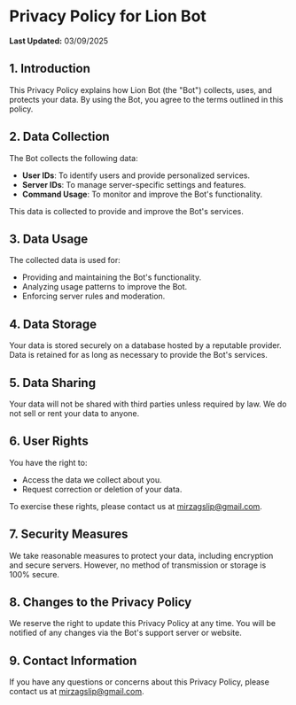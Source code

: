 # Privacy Policy for Lion Bot

**Last Updated:** 03/09/2025

## 1. Introduction
This Privacy Policy explains how Lion Bot (the "Bot") collects, uses, and protects your data. By using the Bot, you agree to the terms outlined in this policy.

## 2. Data Collection
The Bot collects the following data:
- **User IDs**: To identify users and provide personalized services.
- **Server IDs**: To manage server-specific settings and features.
- **Command Usage**: To monitor and improve the Bot's functionality.

This data is collected to provide and improve the Bot's services.

## 3. Data Usage
The collected data is used for:
- Providing and maintaining the Bot's functionality.
- Analyzing usage patterns to improve the Bot.
- Enforcing server rules and moderation.

## 4. Data Storage
Your data is stored securely on a database hosted by a reputable provider. Data is retained for as long as necessary to provide the Bot's services.

## 5. Data Sharing
Your data will not be shared with third parties unless required by law. We do not sell or rent your data to anyone.

## 6. User Rights
You have the right to:
- Access the data we collect about you.
- Request correction or deletion of your data.

To exercise these rights, please contact us at mirzagslip@gmail.com.

## 7. Security Measures
We take reasonable measures to protect your data, including encryption and secure servers. However, no method of transmission or storage is 100% secure.

## 8. Changes to the Privacy Policy
We reserve the right to update this Privacy Policy at any time. You will be notified of any changes via the Bot's support server or website.

## 9. Contact Information
If you have any questions or concerns about this Privacy Policy, please contact us at mirzagslip@gmail.com.
